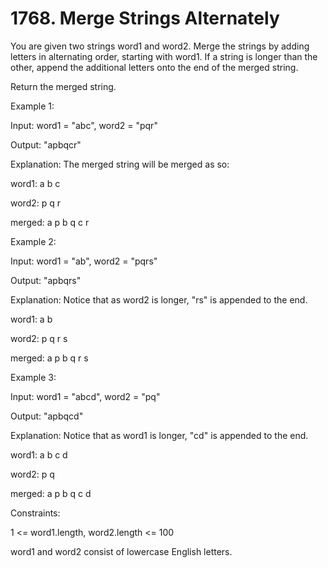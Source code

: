 # 1768. Merge Strings Alternately


You are given two strings word1 and word2. Merge the strings by adding letters in alternating order, starting with word1. If a string is longer than the other, append the additional letters onto the end of the merged string.

Return the merged string.

Example 1:

Input: word1 = "abc", word2 = "pqr"

Output: "apbqcr"

Explanation: The merged string will be merged as so:

word1:  a   b   c

word2:    p   q   r

merged: a p b q c r

Example 2:

Input: word1 = "ab", word2 = "pqrs"

Output: "apbqrs"

Explanation: Notice that as word2 is longer, "rs" is appended to the end.

word1:  a   b 

word2:    p   q   r   s

merged: a p b q   r   s

Example 3:

Input: word1 = "abcd", word2 = "pq"

Output: "apbqcd"

Explanation: Notice that as word1 is longer, "cd" is appended to the end.

word1:  a   b   c   d

word2:    p   q 

merged: a p b q c   d
 

Constraints:

1 <= word1.length, word2.length <= 100

word1 and word2 consist of lowercase English letters.
